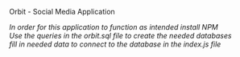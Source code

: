 Orbit - Social Media Application

*In order for this application to function as intended install NPM*  
*Use the queries in the orbit.sql file to create the needed databases*  
*fill in needed data to connect to the database in the index.js file*  


